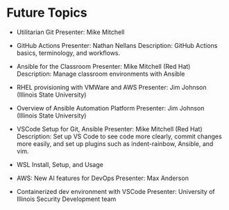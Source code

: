 # Future Topics

- Utilitarian Git
  Presenter: Mike Mitchell

- GitHub Actions
  Presenter: Nathan Nellans
  Description: GitHub Actions basics, terminology, and workflows.
  
- Ansible for the Classroom
  Presenter: Mike Mitchell (Red Hat)
  Description: Manage classroom environments with Ansible

- RHEL provisioning with VMWare and AWS
  Presenter: Jim Johnson (Illinois State University)

- Overview of Ansible Automation Platform
  Presenter: Jim Johnson (Illinois State University)

- VSCode Setup for Git, Ansible
  Presenter: Mike Mitchell (Red Hat)
  Description: Set up VS Code to see code more clearly, commit changes more easily, and set up plugins such as indent-rainbow, Ansible, and vim.

- WSL Install, Setup, and Usage

- AWS: New AI features for DevOps
  Presenter: Max Anderson

- Containerized dev environment with VSCode
  Presenter: University of Illinois Security Development team


